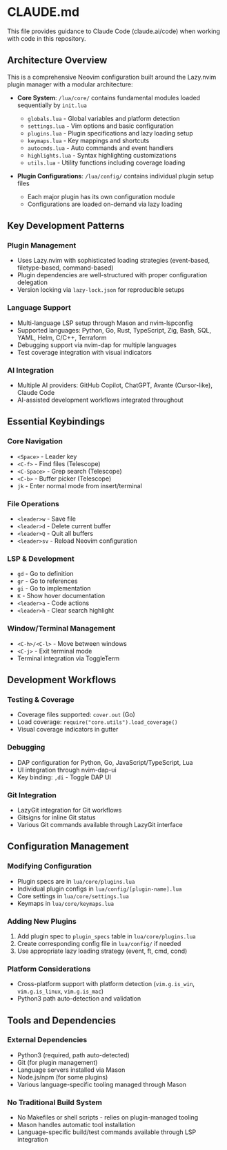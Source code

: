 # CLAUDE.md

This file provides guidance to Claude Code (claude.ai/code) when working with code in this repository.

## Architecture Overview

This is a comprehensive Neovim configuration built around the Lazy.nvim plugin manager with a modular architecture:

- **Core System**: `/lua/core/` contains fundamental modules loaded sequentially by `init.lua`
  - `globals.lua` - Global variables and platform detection
  - `settings.lua` - Vim options and basic configuration  
  - `plugins.lua` - Plugin specifications and lazy loading setup
  - `keymaps.lua` - Key mappings and shortcuts
  - `autocmds.lua` - Auto commands and event handlers
  - `highlights.lua` - Syntax highlighting customizations
  - `utils.lua` - Utility functions including coverage loading

- **Plugin Configurations**: `/lua/config/` contains individual plugin setup files
  - Each major plugin has its own configuration module
  - Configurations are loaded on-demand via lazy loading

## Key Development Patterns

### Plugin Management
- Uses Lazy.nvim with sophisticated loading strategies (event-based, filetype-based, command-based)
- Plugin dependencies are well-structured with proper configuration delegation
- Version locking via `lazy-lock.json` for reproducible setups

### Language Support  
- Multi-language LSP setup through Mason and nvim-lspconfig
- Supported languages: Python, Go, Rust, TypeScript, Zig, Bash, SQL, YAML, Helm, C/C++, Terraform
- Debugging support via nvim-dap for multiple languages
- Test coverage integration with visual indicators

### AI Integration
- Multiple AI providers: GitHub Copilot, ChatGPT, Avante (Cursor-like), Claude Code
- AI-assisted development workflows integrated throughout

## Essential Keybindings

### Core Navigation
- `<Space>` - Leader key
- `<C-f>` - Find files (Telescope)
- `<C-Space>` - Grep search (Telescope) 
- `<C-b>` - Buffer picker (Telescope)
- `jk` - Enter normal mode from insert/terminal

### File Operations
- `<leader>w` - Save file
- `<leader>d` - Delete current buffer
- `<leader>Q` - Quit all buffers
- `<leader>sv` - Reload Neovim configuration

### LSP & Development
- `gd` - Go to definition
- `gr` - Go to references  
- `gi` - Go to implementation
- `K` - Show hover documentation
- `<leader>a` - Code actions
- `<leader>h` - Clear search highlight

### Window/Terminal Management
- `<C-h>/<C-l>` - Move between windows
- `<C-j>` - Exit terminal mode
- Terminal integration via ToggleTerm

## Development Workflows

### Testing & Coverage
- Coverage files supported: `cover.out` (Go)
- Load coverage: `require("core.utils").load_coverage()`
- Visual coverage indicators in gutter

### Debugging
- DAP configuration for Python, Go, JavaScript/TypeScript, Lua
- UI integration through nvim-dap-ui
- Key binding: `,di` - Toggle DAP UI

### Git Integration
- LazyGit integration for Git workflows
- Gitsigns for inline Git status
- Various Git commands available through LazyGit interface

## Configuration Management

### Modifying Configuration
- Plugin specs are in `lua/core/plugins.lua`
- Individual plugin configs in `lua/config/[plugin-name].lua` 
- Core settings in `lua/core/settings.lua`
- Keymaps in `lua/core/keymaps.lua`

### Adding New Plugins
1. Add plugin spec to `plugin_specs` table in `lua/core/plugins.lua`
2. Create corresponding config file in `lua/config/` if needed
3. Use appropriate lazy loading strategy (event, ft, cmd, cond)

### Platform Considerations  
- Cross-platform support with platform detection (`vim.g.is_win`, `vim.g.is_linux`, `vim.g.is_mac`)
- Python3 path auto-detection and validation

## Tools and Dependencies

### External Dependencies
- Python3 (required, path auto-detected)
- Git (for plugin management)
- Language servers installed via Mason
- Node.js/npm (for some plugins)
- Various language-specific tooling managed through Mason

### No Traditional Build System
- No Makefiles or shell scripts - relies on plugin-managed tooling
- Mason handles automatic tool installation
- Language-specific build/test commands available through LSP integration